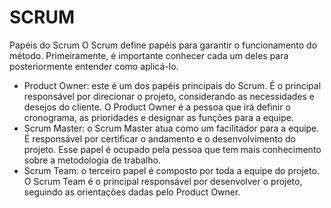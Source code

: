 # SCRUM

Papéis do Scrum
O Scrum define papéis para garantir o funcionamento do método. Primeiramente, é importante conhecer cada um deles para posteriormente entender como aplicá-lo.

- Product Owner: este é um dos papéis principais do Scrum. É o principal responsável por direcionar o projeto, considerando as necessidades e desejos do cliente. O Product Owner é a pessoa que irá definir o cronograma, as prioridades e designar as funções para a equipe.
- Scrum Master: o Scrum Master atua como um facilitador para a equipe. É responsável por certificar o andamento e o desenvolvimento do projeto. Esse papel é ocupado pela pessoa que tem mais conhecimento sobre a metodologia de trabalho.
- Scrum Team: o terceiro papel é composto por toda a equipe do projeto. O Scrum Team é o principal responsável por desenvolver o projeto, seguindo as orientações dadas pelo Product Owner.
